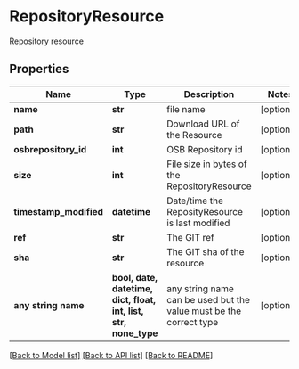 # RepositoryResource

Repository resource

## Properties
Name | Type | Description | Notes
------------ | ------------- | ------------- | -------------
**name** | **str** | file name | [optional] 
**path** | **str** | Download URL of the Resource | [optional] 
**osbrepository_id** | **int** | OSB Repository id | [optional] 
**size** | **int** | File size in bytes of the RepositoryResource | [optional] 
**timestamp_modified** | **datetime** | Date/time the ReposityResource is last modified | [optional] 
**ref** | **str** | The GIT ref | [optional] 
**sha** | **str** | The GIT sha of the resource | [optional] 
**any string name** | **bool, date, datetime, dict, float, int, list, str, none_type** | any string name can be used but the value must be the correct type | [optional]

[[Back to Model list]](../README.md#documentation-for-models) [[Back to API list]](../README.md#documentation-for-api-endpoints) [[Back to README]](../README.md)


